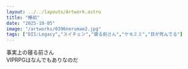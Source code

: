 ```yaml
---
layout: ../../layouts/Artwork.astro
title: "睡前"
date: "2025-10-05"
image: "/artworks/0396nerumae2.jpg"
tags: ["DIS:Legacy","スイチェン","寝る前さん","ケモミミ","目が死んでる"]
---
```


事実上の寝る前さん  
VIPRPGはなんでもありなのだ